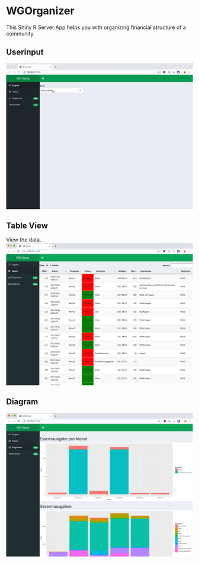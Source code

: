 # WGOrganizer
This Shiny R Server App helps you with organizing financial structure of a community.

## Userinput
![](How_to_Input_800x625x15.gif)

## Table View
View the data.
![](table_view.png)

## Diagram
![](diagrams.png)